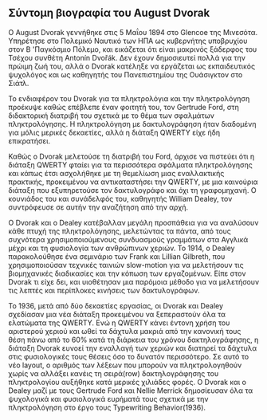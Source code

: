 ## Σύντομη βιογραφία του August Dvorak

Ο August Dvorak γεννήθηκε στις 5 Μαΐου 1894 στο Glencoe της Μινεσότα. Υπηρέτησε στο Πολεμικό Ναυτικό των ΗΠΑ ως κυβερνήτης υποβρυχίου στον Β 'Παγκόσμιο Πόλεμο, και εικάζεται ότι είναι μακρινός ξάδερφος του Τσέχου συνθέτη Antonín Dvořák. Δεν έχουν δημοσιευτεί πολλά για την πρώιμη ζωή του, αλλά ο Dvorak κατέληξε να εργάζεται ως εκπαιδευτικός ψυχολόγος και ως καθηγητής του Πανεπιστημίου της Ουάσιγκτον στο Σιάτλ.

Το ενδιαφέρον του Dvorak για τα πληκτρολόγια και την πληκτρολόγηση προέκυψε καθώς επέβλεπε έναν φοιτητή του, τον Gertrude Ford, στη διδακτορική διατριβή του σχετικά με το θέμα των σφαλμάτων πληκτρολόγησης. Η πληκτρολόγηση με δακτυλογράφηση ήταν διαδομένη για μόλις μερικές δεκαετίες, αλλά η διάταξη QWERTY είχε ήδη επικρατήσει.

Καθώς ο Dvorak μελετούσε τη διατριβή του Ford, άρχισε να πιστεύει ότι η διάταξη QWERTY φταίει για τα περισσότερα σφάλματα πληκτρολόγησης και κάπως έτσι ασχολήθηκε με τη θεμελίωση μιας εναλλακτικής πρακτικής, προκειμένου να αντικαταστήσει την QWERTY, με μια καινούρια διάταξη που εξυπηρετούσε τον δακτυλογράφο και όχι τη γραφομηχανή. Ο κουνιάδος του και συνάδελφός του, καθηγητής William Dealey, τον συντρόφευσε σε αυτήν την αναζήτηση από την αρχή.

Ο Dvorak και ο Dealey κατέβαλλαν μεγάλη προσπάθεια για να αναλύσουν κάθε πτυχή της πληκτρολόγησης, μελετώντας τα πάντα, από τους συχνότερα χρησιμοποιούμενους συνδυασμούς γραμμάτων στα Αγγλικά μέχρι και τη φυσιολογία των ανθρώπινων χεριών. Το 1914, ο Dealey παρακολούθησε ένα σεμινάριο των Frank και Lillian Gilbreth, που χρησιμοποιούσαν τεχνικές ταινιών slow-motion για να μελετήσουν τις βιομηχανικές διαδικασίες και την κόπωση των εργαζομένων. Είπε στον Dvorak τι είχε δει, και υιοθέτησαν μια παρόμοια μέθοδο για να μελετήσουν τις λεπτές και περίπλοκες κινήσεις των δακτυλογράφων.

Το 1936, μετά από δύο δεκαετίες εργασίας, οι Dvorak και Dealey σχεδίασαν μια νέα διάταξη προκειμένου να ξεπεραστούν όλα τα ελατώματα της QWERTY. Ενώ η QWERTY κάνει έντονη χρήση του αριστερού χεριού και ωθεί τα δάχτυλα μακριά από την κανονική τους θέση πάνω από το 60% κατά τη διάρκεια του χρόνου δακτηλογράφησης, η διάταξη Dvorak ευνοεί την εναλλαγή των χεριών και διατηρεί τα δάχτυλα στις φυσιολογικές τους θέσεις όσο το δυνατόν περισσότερο. Σε αυτό το νέο layout, ο αριθμός των λέξεων που μπορούν να πληκτρολογηθούν χωρίς να αλλάξει κανέις τη σειρά(row) δακτηλογράφησης του πληκτρολογίου αυξήθηκε κατά μερικές χιλιάδες φορές. Ο Dvorak και ο Dealey μαζί με τους Gertrude Ford και Nellie Merrick δημοσίευσαν όλα τα ψυχολογικά και φυσιολογικά ευρήματά τους σχετικά με την πληκτρολόγηση στο έργο τους Typewriting Behavior(1936).
